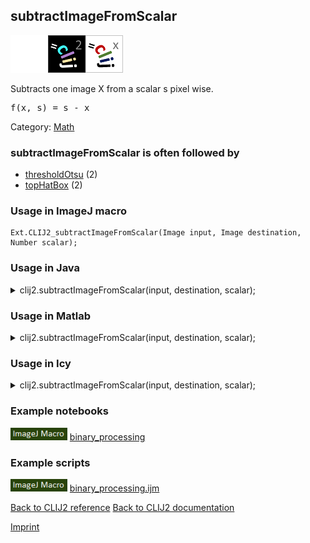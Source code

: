 ## subtractImageFromScalar
<img src="images/mini_empty_logo.png"/><img src="images/mini_clij2_logo.png"/><img src="images/mini_clijx_logo.png"/>

Subtracts one image X from a scalar s pixel wise.

<pre>f(x, s) = s - x</pre>

Category: [Math](https://clij.github.io/clij2-docs/reference__math)

### subtractImageFromScalar is often followed by
* <a href="reference_thresholdOtsu">thresholdOtsu</a> (2)
* <a href="reference_topHatBox">topHatBox</a> (2)


### Usage in ImageJ macro
```
Ext.CLIJ2_subtractImageFromScalar(Image input, Image destination, Number scalar);
```




### Usage in Java


<details>

<summary>
clij2.subtractImageFromScalar(input, destination, scalar);
</summary>
<pre class="highlight">// init CLIJ and GPU
import net.haesleinhuepf.clij2.CLIJ2;
import net.haesleinhuepf.clij.clearcl.ClearCLBuffer;
CLIJ2 clij2 = CLIJ2.getInstance();

// get input parameters
ClearCLBuffer input = clij2.push(inputImagePlus);
destination = clij2.create(input);
float scalar = 1.0;
</pre>

<pre class="highlight">
// Execute operation on GPU
clij2.subtractImageFromScalar(input, destination, scalar);
</pre>

<pre class="highlight">
//show result
destinationImagePlus = clij2.pull(destination);
destinationImagePlus.show();

// cleanup memory on GPU
clij2.release(input);
clij2.release(destination);
</pre>

</details>





### Usage in Matlab


<details>

<summary>
clij2.subtractImageFromScalar(input, destination, scalar);
</summary>
<pre class="highlight">% init CLIJ and GPU
clij2 = init_clatlab();

% get input parameters
input = clij2.pushMat(input_matrix);
destination = clij2.create(input);
scalar = 1.0;
</pre>

<pre class="highlight">
% Execute operation on GPU
clij2.subtractImageFromScalar(input, destination, scalar);
</pre>

<pre class="highlight">
% show result
destination = clij2.pullMat(destination)

% cleanup memory on GPU
clij2.release(input);
clij2.release(destination);
</pre>

</details>





### Usage in Icy


<details>

<summary>
clij2.subtractImageFromScalar(input, destination, scalar);
</summary>
<pre class="highlight">// init CLIJ and GPU
importClass(net.haesleinhuepf.clicy.CLICY);
importClass(Packages.icy.main.Icy);

clij2 = CLICY.getInstance();

// get input parameters
input_sequence = getSequence();
input = clij2.pushSequence(input_sequence);
destination = clij2.create(input);
scalar = 1.0;
</pre>

<pre class="highlight">
// Execute operation on GPU
clij2.subtractImageFromScalar(input, destination, scalar);
</pre>

<pre class="highlight">
// show result
destination_sequence = clij2.pullSequence(destination)
Icy.addSequence(destination_sequence);
// cleanup memory on GPU
clij2.release(input);
clij2.release(destination);
</pre>

</details>





### Example notebooks
<a href="https://clij.github.io/clij2-docs/md/binary_processing"><img src="images/language_macro.png" height="20"/></a> [binary_processing](https://clij.github.io/clij2-docs/md/binary_processing)  




### Example scripts
<a href="https://github.com/clij/clij2-docs/blob/master/src/main/macro/binary_processing.ijm"><img src="images/language_macro.png" height="20"/></a> [binary_processing.ijm](https://github.com/clij/clij2-docs/blob/master/src/main/macro/binary_processing.ijm)  


[Back to CLIJ2 reference](https://clij.github.io/clij2-docs/reference)
[Back to CLIJ2 documentation](https://clij.github.io/clij2-docs)

[Imprint](https://clij.github.io/imprint)
